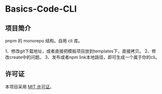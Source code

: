 # Basics-Code-CLI

## 项目简介

pnpm 的 monorepo 结构。自用 cli 库。

1、修改git下载地址，或者直接把模板项目放到templates下，直接拷贝。
2、修改create中的问题。
3、发布或者npm link本地路径，即可生成一个属于你的cli。


## 许可证

本项目采用 [MIT 许可证](LICENSE)。
